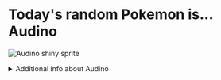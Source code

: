 # Today's random Pokemon is... Audino

![Audino shiny sprite](https://raw.githubusercontent.com/PokeAPI/sprites/master/sprites/pokemon/shiny/531.png)

<details>
<summary>Additional info about Audino</summary>

| srpite type | image |
|------|------|
| back_default | ![Audino back_default sprite](https://raw.githubusercontent.com/PokeAPI/sprites/master/sprites/pokemon/back/531.png) |
| back_shiny | ![Audino back_shiny sprite](https://raw.githubusercontent.com/PokeAPI/sprites/master/sprites/pokemon/back/shiny/531.png) |
| front_default | ![Audino front_default sprite](https://raw.githubusercontent.com/PokeAPI/sprites/master/sprites/pokemon/531.png) | </details>